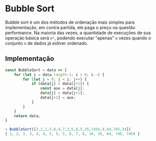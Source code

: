 # Bubble Sort
Bubble sort é um dos métodos de ordenação mais simples para implementação, em contra partida, ele paga o preço na questão performance. Na maioria das vezes, a quantidade de execuções de sua operação básica será `n²`, podendo executar "apenas" `n` vezes quando o conjunto `n` de dados já estiver ordenado.

## Implementação

```Javascript
const BubbleSort = data => {
    for (let i = data.length-1; i > 0; i--) {
        for (let j = 0; j < i; j++) {
            if (data[j] > data[j+1]) {
                const aux = data[j];
                data[j] = data[j+1];
                data[j+1] = aux;
            }
        }
    }
    return data;
}
```

```Javascript
> BubbleSort([3,2,1,5,6,4,7,3,5,8,5,35,7454,4,64,745,34])
[ 1, 2, 3, 3, 4, 4, 5, 5, 5, 6, 7, 8, 34, 35, 64, 745, 7454 ]
```